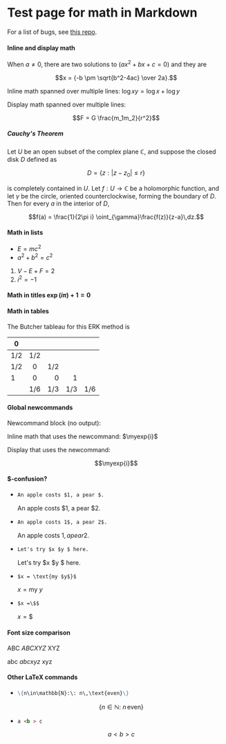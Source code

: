 # Test page for math in Markdown

For a list of bugs, see [this repo](https://github.com/nschloe/github-math-bugs).

#### Inline and display math

When $a \ne 0$, there are two solutions to $(ax^2 + bx + c = 0)$ and they are

```math
x = {-b \pm \sqrt{b^2-4ac} \over 2a}.
```

Inline math spanned over multiple lines: $\log xy =
\log x + \log y$

Display math spanned over multiple lines:

```math
F =
G \frac{m_1m_2}{r^2}
```

##### Cauchy's Theorem

Let $U$ be an open subset of the complex plane $\mathbb{C}$, and suppose the
closed disk $D$ defined as

```math
D = \{z:|z-z_{0}|\leq r\}
```

is completely contained in $U$. Let $f: U\to\mathbb{C}$ be a holomorphic function,
and let $\gamma$ be the circle, oriented counterclockwise, forming the boundary of
$D$. Then for every $a$ in the interior of $D$,

```math
f(a) = \frac{1}{2\pi i} \oint_{\gamma}\frac{f(z)}{z-a}\,dz.
```

#### Math in lists

- $E = mc^2$
- $a^2 + b^2 = c^2$

1. $V - E + F = 2$
2. $i^2 = -1$

#### Math in titles $\exp(i\pi) + 1 = 0$

#### Math in tables

The Butcher tableau for this ERK method is

| $0$   |       |       |       |       |
| ----- | :---: | ----: | ----: | ----: |
| $1/2$ | $1/2$ |       |       |       |
| $1/2$ |  $0$  | $1/2$ |       |       |
| $1$   |  $0$  |   $0$ |   $1$ |       |
|       | $1/6$ | $1/3$ | $1/3$ | $1/6$ |

#### Global newcommands

Newcommand block (no output):

```math
\newcommand\myexp[1]{e^{#1}}
```

Inline math that uses the newcommand: $\myexp{i}$

Display that uses the newcommand:

```math
\myexp{i}
```

#### $-confusion?

- ```markdown
  An apple costs $1, a pear $.
  ```

  An apple costs $1, a pear $2.

- ```markdown
  An apple costs 1$, a pear 2$.
  ```

  An apple costs 1$, a pear 2$.

- ```markdown
  Let's try $x $y $ here.
  ```

  Let's try $x $y $ here.

- ```markdown
  $x = \text{my $y$}$
  ```

  $x = \text{my $y$}$

- ```markdown
  $x =\$$
  ```
  $x =\$$

#### Font size comparison

ABC $ABC XYZ$ XYZ

abc $abc xyz$ xyz

#### Other LaTeX commands

- ```markdown
  \{n\in\mathbb{N}:\: n\,\text{even}\}
  ```

  ```math
  \{n\in\mathbb{N}:\: n\,\text{even}\}
  ```

- ```markdown
  a <b > c
  ```
  ```math
  a <b > c
  ```
